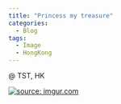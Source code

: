 ```yaml
---
title: "Princess my treasure"
categories:
  - Blog
tags:
  - Image
  - HongKong
---
```


@ TST, HK

<a href="https://imgur.com/jxhImHK"><img src="https://i.imgur.com/jxhImHK.jpeg" title="source: imgur.com" /></a>




<script src="https://utteranc.es/client.js"
        repo="serendipityinlife/serendipityinlife.github.io"
        issue-term="pathname"
        theme="github-light"
        crossorigin="anonymous"
        async>
</script>
